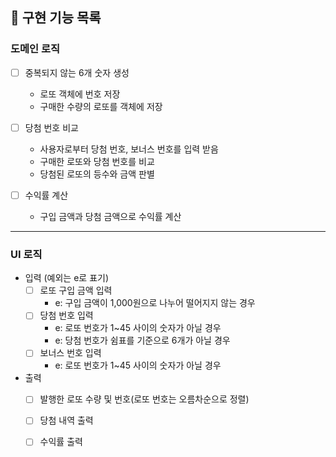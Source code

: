 ## 📝 구현 기능 목록

### 도메인 로직
- [ ] 중복되지 않는 6개 숫자 생성
  - 로또 객체에 번호 저장
  - 구매한 수량의 로또를 객체에 저장


- [ ] 당첨 번호 비교
  - 사용자로부터 당첨 번호, 보너스 번호를 입력 받음
  - 구매한 로또와 당첨 번호를 비교
  - 당첨된 로또의 등수와 금액 판별


- [ ] 수익률 계산
  - 구입 금액과 당첨 금액으로 수익률 계산


<hr>


### UI 로직
- 입력 (예외는 e로 표기)
  - [ ] 로또 구입 금액 입력
    - e: 구입 금액이 1,000원으로 나누어 떨어지지 않는 경우
  - [ ] 당첨 번호 입력
    - e: 로또 번호가 1~45 사이의 숫자가 아닐 경우
    - e: 당첨 번호가 쉼표를 기준으로 6개가 아닐 경우
  - [ ] 보너스 번호 입력
    - e: 로또 번호가 1~45 사이의 숫자가 아닐 경우


- 출력
  - [ ] 발행한 로또 수량 및 번호(로또 번호는 오름차순으로 정렬)
  - [ ] 당첨 내역 출력
  - [ ] 수익률 출력





